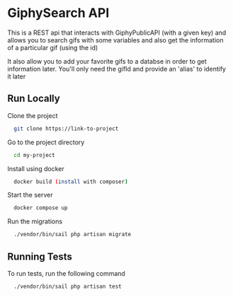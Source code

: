 
# GiphySearch API

This is a REST api that interacts with GiphyPublicAPI (with a given key) and allows you to search gifs with some variables and also get the information of a particular gif (using the id)

It also allow you to add your favorite gifs to a databse in order to get information later. You'll only need the gifId and provide an 'alias' to identify it later



## Run Locally

Clone the project

```bash
  git clone https://link-to-project
```

Go to the project directory

```bash
  cd my-project
```

Install using docker

```bash
  docker build (install with composer)
```

Start the server

```bash
  docker compose up
```

Run the migrations

```bash
  ./vendor/bin/sail php artisan migrate
```

## Running Tests

To run tests, run the following command

```bash
  ./vendor/bin/sail php artisan test
```

